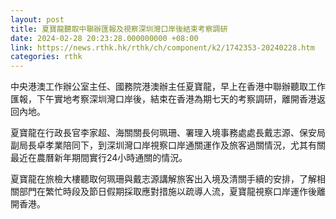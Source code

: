 ```yaml
---
layout: post
title: 夏寶龍聽取中聯辦匯報及視察深圳灣口岸後結束考察調研
date: 2024-02-28 20:23:28.000000000 +08:00
link: https://news.rthk.hk/rthk/ch/component/k2/1742353-20240228.htm
categories: rthk
---
```


中央港澳工作辦公室主任、國務院港澳辦主任夏寶龍，早上在香港中聯辦聽取工作匯報，下午實地考察深圳灣口岸後，結束在香港為期七天的考察調研，離開香港返回內地。

夏寶龍在行政長官李家超、海關關長何珮珊、署理入境事務處處長戴志源、保安局副局長卓孝業陪同下，到深圳灣口岸視察口岸通關運作及旅客過關情況，尤其有關最近在農曆新年期間實行24小時通關的情況。

夏寶龍在旅檢大樓聽取何珮珊與戴志源講解旅客出入境及清關手續的安排，了解相關部門在繁忙時段及節日假期採取應對措施以疏導人流，夏寶龍視察口岸運作後離開香港。
